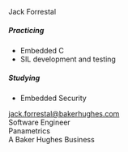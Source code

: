 Jack Forrestal

##### Practicing
- Embedded C  
- SIL development and testing  

##### Studying
- Embedded Security 

jack.forrestal@bakerhughes.com  
Software Engineer  
Panametrics  
A Baker Hughes Business



<!---
forrjac-bh/forrjac-bh is a ✨ special ✨ repository because its `README.md` (this file) appears on your GitHub profile.
You can click the Preview link to take a look at your changes.
--->
